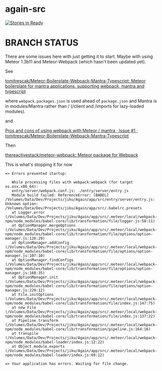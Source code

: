 # again-src

[![Stories in Ready](https://badge.waffle.io/jiku/again-src.png?label=ready&title=Ready)](http://waffle.io/jiku/again-src)

# BRANCH STATUS

There are some issues here with just getting it to start. Maybe with using Meteor 1.3b11 and Meteor-Webpack (which hasn't been updated yet).

See

[tomitrescak/Meteor-Boilerplate-Webpack-Mantra-Typescript: Meteor boilerplate for mantra applications, supporting webpack, mantra and typescript](https://github.com/tomitrescak/Meteor-Boilerplate-Webpack-Mantra-Typescript)

where `webpack.packages.json` is used ahead of `package.json` and Mantra is in modules/Mantra rather than / (/client and /imports for lazy-loaded modules).

and

[Pros and cons of using webpack with Meteor / mantra · Issue #1 · tomitrescak/Meteor-Boilerplate-Webpack-Mantra-Typescript](https://github.com/tomitrescak/Meteor-Boilerplate-Webpack-Mantra-Typescript/issues/1)

Then

[thereactivestack/meteor-webpack: Meteor package for Webpack](https://github.com/thereactivestack/meteor-webpack)

This is what's stopping it for now

```shell
=> Errors prevented startup:

   While processing files with webpack:webpack (for target os.osx.x86_64):
   entry/server/webpack.conf.js: ./entry/server/entry.js
   Module build failed: ReferenceError: [BABEL] /Volumes/Data/Dev/Projects/jiku/Again/app/src/entry/server/entry.js: Unknown option: /Volumes/Data/Dev/Projects/jiku/Again/app/src/.babelrc.presets
   at Logger.error (/Volumes/Data/Dev/Projects/jiku/Again/app/src/.meteor/local/webpack-npm/node_modules/babel-core/lib/transformation/file/logger.js:58:11)
   at OptionManager.mergeOptions (/Volumes/Data/Dev/Projects/jiku/Again/app/src/.meteor/local/webpack-npm/node_modules/babel-core/lib/transformation/file/options/option-manager.js:126:29)
   at OptionManager.addConfig (/Volumes/Data/Dev/Projects/jiku/Again/app/src/.meteor/local/webpack-npm/node_modules/babel-core/lib/transformation/file/options/option-manager.js:107:10)
   at OptionManager.findConfigs (/Volumes/Data/Dev/Projects/jiku/Again/app/src/.meteor/local/webpack-npm/node_modules/babel-core/lib/transformation/file/options/option-manager.js:168:35)
   at OptionManager.init (/Volumes/Data/Dev/Projects/jiku/Again/app/src/.meteor/local/webpack-npm/node_modules/babel-core/lib/transformation/file/options/option-manager.js:229:12)
   at File.initOptions (/Volumes/Data/Dev/Projects/jiku/Again/app/src/.meteor/local/webpack-npm/node_modules/babel-core/lib/transformation/file/index.js:147:75)
   at new File (/Volumes/Data/Dev/Projects/jiku/Again/app/src/.meteor/local/webpack-npm/node_modules/babel-core/lib/transformation/file/index.js:137:22)
   at Pipeline.transform (/Volumes/Data/Dev/Projects/jiku/Again/app/src/.meteor/local/webpack-npm/node_modules/babel-core/lib/transformation/pipeline.js:164:16)
   at transpile (/Volumes/Data/Dev/Projects/jiku/Again/app/src/.meteor/local/webpack-npm/node_modules/babel-loader/index.js:12:22)
   at Object.module.exports (/Volumes/Data/Dev/Projects/jiku/Again/app/src/.meteor/local/webpack-npm/node_modules/babel-loader/index.js:69:12)

=> Your application has errors. Waiting for file change.
```
